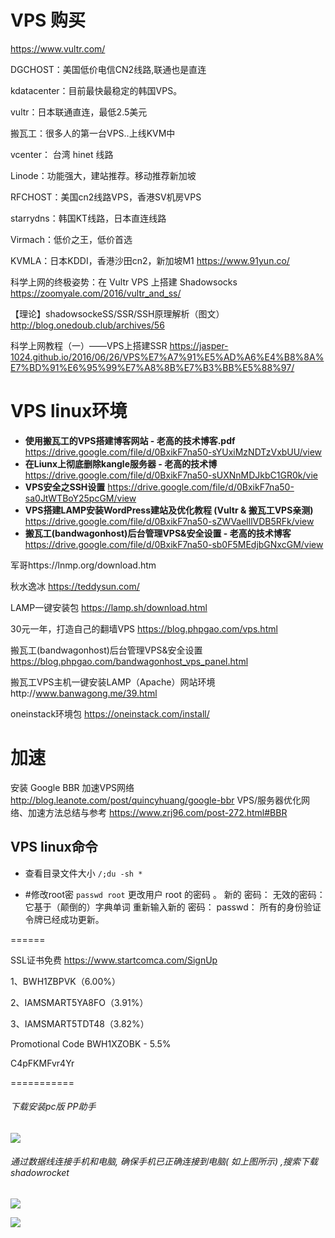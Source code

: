# VPS 购买
https://www.vultr.com/


DGCHOST：美国低价电信CN2线路,联通也是直连

kdatacenter：目前最快最稳定的韩国VPS。

vultr：日本联通直连，最低2.5美元

搬瓦工：很多人的第一台VPS..上线KVM中

vcenter： 台湾 hinet 线路

Linode：功能强大，建站推荐。移动推荐新加坡

RFCHOST：美国cn2线路VPS，香港SV机房VPS

starrydns：韩国KT线路，日本直连线路

Virmach：低价之王，低价首选

KVMLA：日本KDDI，香港沙田cn2，新加坡M1
https://www.91yun.co/

科学上网的终极姿势：在 Vultr VPS 上搭建 Shadowsocks https://zoomyale.com/2016/vultr_and_ss/

【理论】shadowsockeSS/SSR/SSH原理解析（图文）http://blog.onedoub.club/archives/56

科学上网教程（一）——VPS上搭建SSR https://jasper-1024.github.io/2016/06/26/VPS%E7%A7%91%E5%AD%A6%E4%B8%8A%E7%BD%91%E6%95%99%E7%A8%8B%E7%B3%BB%E5%88%97/

# VPS linux环境
- **使用搬瓦工的VPS搭建博客网站 - 老高的技术博客.pdf** https://drive.google.com/file/d/0BxikF7na50-sYUxiMzNDTzVxbUU/view
- **在Liunx上彻底删除kangle服务器 - 老高的技术博** https://drive.google.com/file/d/0BxikF7na50-sUXNnMDJkbC1GR0k/vie
- **VPS安全之SSH设置** https://drive.google.com/file/d/0BxikF7na50-sa0JtWTBoY25pcGM/view
- **VPS搭建LAMP安装WordPress建站及优化教程 (Vultr & 搬瓦工VPS亲测)** https://drive.google.com/file/d/0BxikF7na50-sZWVaelllVDB5RFk/view
- **搬瓦工(bandwagonhost)后台管理VPS&安全设置 - 老高的技术博客** https://drive.google.com/file/d/0BxikF7na50-sb0F5MEdjbGNxcGM/view


军哥https://lnmp.org/download.htm

秋水逸冰 https://teddysun.com/ 

LAMP一键安装包 https://lamp.sh/download.html 

30元一年，打造自己的翻墙VPS https://blog.phpgao.com/vps.html

搬瓦工(bandwagonhost)后台管理VPS&安全设置 https://blog.phpgao.com/bandwagonhost_vps_panel.html


搬瓦工VPS主机一键安装LAMP（Apache）网站环境http://www.banwagong.me/39.html

oneinstack环境包 https://oneinstack.com/install/


# 加速 

安装 Google BBR 加速VPS网络 http://blog.leanote.com/post/quincyhuang/google-bbr
VPS/服务器优化网络、加速方法总结与参考 https://www.zrj96.com/post-272.html#BBR


## VPS linux命令
- 查看目录文件大小 ```/;du -sh * ```


- #修改root密
```passwd root```
更改用户 root 的密码 。
新的 密码：
无效的密码： 它基于（颠倒的）字典单词
重新输入新的 密码：
passwd： 所有的身份验证令牌已经成功更新。

======

SSL证书免费 https://www.startcomca.com/SignUp


1、BWH1ZBPVK（6.00%）

2、IAMSMART5YA8FO（3.91%）

3、IAMSMART5TDT48（3.82%）



 Promotional Code BWH1XZOBK - 5.5% 



C4pFKMFvr4Yr


===========
######  下载安装pc版 PP助手
![](https://github.com/1024china/VPS/blob/master/1.png)

######  通过数据线连接手机和电脑, 确保手机已正确连接到电脑( 如上图所示) ,搜索下载 shadowrocket

![](https://github.com/1024china/VPS/blob/master/2.png)


![](https://github.com/1024china/VPS/blob/master/3.jpg)
